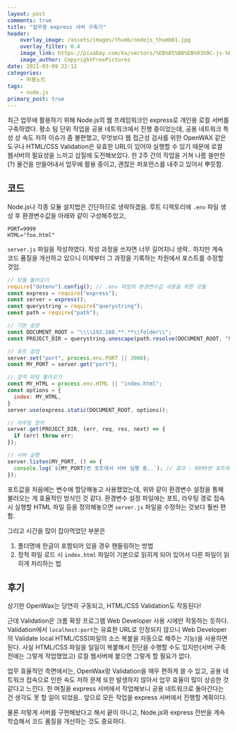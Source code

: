 ```yaml
---
layout: post
comments: true
title: "업무용 express 서버 구축기"
header:
    overlay_image: /assets/images/thumb/nodejs_thumb01.jpg
    overlay_filter: 0.4
    image_link: https://pixabay.com/ko/vectors/%EB%85%B8%EB%93%9C-js-%EB%A1%9C%EA%B3%A0-nodejs-736399/
    image_author: CopyrightFreePictures
date: 2021-03-09 22:12
categories:
    - 퍼블노트
tags:
    - node.js
primary_post: true
---
```


최근 업무에 활용하기 위해 Node.js의 웹 프레임워크인 express로 개인용 로컬 서버를 구축하였다. 평소 팀 단위 작업을 공용 네트워크에서 진행 중이었는데, 공용 네트워크 특성 상 속도 저하 이슈가 좀 불편했고, 무엇보다 웹 접근성 검사를 위한 OpenWAX 같은 도구나 HTML/CSS Validation은 유효한 URL이 있어야 실행할 수 있기 때문에 로컬 웹서버의 필요성을 느끼고 삽질에 도전해보았다. 한 2주 간의 작업을 거쳐 나름 쓸만한(?) 물건을 만들어내서 업무에 활용 중이고, 괜찮은 퍼포먼스를 내주고 있어서 뿌듯함.

## 코드

Node.js나 각종 모듈 설치법은 간단하므로 생략하겠음. 루트 디렉토리에 ```.env``` 파일 생성 후 환경변수값을 아래와 같이 구성해주었고,

```
PORT=9999
HTML="foo.html"
```

```server.js``` 파일을 작성하였다. 작성 과정을 쓰자면 너무 길어지니 생략.. 하지만 계속 코드 품질을 개선하고 있으니 이제부터 그 과정을 기록하는 차원에서 포스트를 수정할 것임.

```javascript
// 모듈 불러오기
require("dotenv").config(); // .env 파일의 환경변수값 사용을 위한 모듈
const express = require("express");
const server = express();
const querystring = require("querystring");
const path = require("path");

// 기본 설정
const DOCUMENT_ROOT = "\\\\192.168.**.**\\folder\\";
const PROJECT_DIR = querystring.unescape(path.resolve(DOCUMENT_ROOT, "html\\")); // 한글 포함된 폴더명을 querystring 모듈로 처리

// 포트 설정
server.set("port", process.env.PORT || 3000);
const MY_PORT = server.get("port");

// 정적 파일 불러오기
const MY_HTML = process.env.HTML || "index.html";
const options = {
  index: MY_HTML,
}
server.use(express.static(DOCUMENT_ROOT, options));

// 라우팅 정의
server.get(PROJECT_DIR, (err, req, res, next) => {
  if (err) throw err;
});

// 서버 실행
server.listen(MY_PORT, () => {
  console.log(`${MY_PORT}번 포트에서 서버 실행 중..`); // 결과 : 9999번 포트에서 서버 실행 중..
});
```

포트값을 처음에는 변수에 할당해놓고 사용했었는데, 위와 같이 환경변수 설정을 통해 불러오는 게 효율적인 방식인 것 같다. 환경변수 설정 파일에는 포트, 라우팅 경로 접속 시 실행할 HTML 파일 등을 정의해놓으면 ```server.js``` 파일을 수정하는 것보다 훨씬 편함.

그리고 시간을 많이 잡아먹었던 부분은

1. 폴더명에 한글이 포함되어 있을 경우 핸들링하는 방법
2. 정적 파일 로드 시 ```index.html``` 파일이 기본으로 읽히게 되어 있어서 다른 파일이 읽히게 처리하는 법

## 후기

상기한 OpenWax는 당연히 구동되고, HTML/CSS Validation도 작동된다!

근데 Validation은 크롬 확장 프로그램 Web Developer 사용 시에만 작동하는 듯하다. Validation에서 ```localhost:port```는 유효한 URL로 인정되지 않으니 Web Developer의 Validate local HTML/CSS(파일의 소스 복붙을 자동으로 해주는 기능)을 사용하면 된다. 사실 HTML/CSS 파일을 일일이 복붙해서 진단을 수행할 수도 있지만(서버 구축 전에는 그렇게 작업했었고) 로컬 웹서버에 붙으면 그렇게 할 필요가 없다.

업무 효율적인 측면에서는, OpenWax랑 Validation을 매우 편하게 쓸 수 있고, 공용 네트워크 접속으로 인한 속도 저하 문제 또한 발생하지 않아서 업무 효율이 많이 상승한 것 같다고 느낀다. 한 며칠을 express 서버에서 작업해보니 공용 네트워크로 돌아간다는 건 생각도 못 할 일이 되었음.. 앞으로 모든 작업을 express 서버에서 진행할 계획이다.

물론 저렇게 서버를 구현해놨다고 해서 끝이 아니고, Node.js와 express 전반을 계속 학습해서 코드 품질을 개선하는 것도 중요하다.
